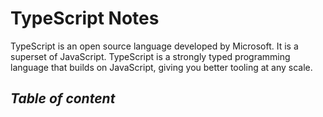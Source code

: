 # TypeScript Notes

TypeScript is an open source language developed by Microsoft. It is a superset of JavaScript. TypeScript is a strongly typed programming language that builds on JavaScript, giving you better tooling at any scale.

## _Table of content_

